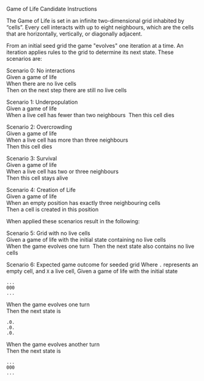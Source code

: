 Game of Life Candidate Instructions


The Game of Life is set in an infinite two-dimensional grid inhabited by “cells”. Every cell interacts with up to eight neighbours, which are the cells that are horizontally, vertically, or diagonally adjacent. 


From an initial seed grid the game "evolves" one iteration at a time. An iteration applies rules to the grid to determine its next state. These scenarios are:	


Scenario 0: 
No interactions 	
Given a game of life 	
When there are no live cells 	
Then on the next step there are still no live cells


Scenario 1: Underpopulation 	
Given a game of life 	
When a live cell has fewer than two neighbours 	
Then this cell dies


Scenario 2: Overcrowding 	
Given a game of life 	
When a live cell has more than three neighbours 	
Then this cell dies


Scenario 3: Survival 	
Given a game of life 	
When a live cell has two or three neighbours 	
Then this cell stays alive


Scenario 4: Creation of Life 	
Given a game of life 	
When an empty position has exactly three neighbouring cells 	
Then a cell is created in this position

When applied these scenarios result in the following:	

Scenario 5: Grid with no live cells 	
Given a game of life with the initial state containing no live cells 	
When the game evolves one turn 	Then the next state also contains no live cells

Scenario 6: Expected game outcome for seeded grid
Where `.` represents an empty cell, and `X` a live cell, 
Given a game of life with the initial state

```
...
000
...
```
When the game evolves one turn  	
Then the next state is
```
.0.
.0.
.0.
```
When the game evolves another turn  	
Then the next state is
```
...
000
...
```